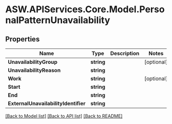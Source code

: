 # ASW.APIServices.Core.Model.PersonalPatternUnavailability
## Properties

Name | Type | Description | Notes
------------ | ------------- | ------------- | -------------
**UnavailabilityGroup** | **string** |  | [optional] 
**UnavailabilityReason** | **string** |  | 
**Work** | **string** |  | [optional] 
**Start** | **string** |  | 
**End** | **string** |  | 
**ExternalUnavailabilityIdentifier** | **string** |  | 

[[Back to Model list]](../README.md#documentation-for-models) [[Back to API list]](../README.md#documentation-for-api-endpoints) [[Back to README]](../README.md)

